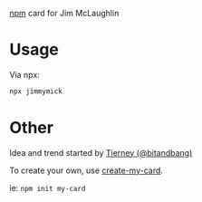 [npm] card for Jim McLaughlin

# Usage

Via npx:

```bash
npx jimmymick
```

# Other

Idea and trend started by [Tierney (@bitandbang)]

To create your own, use [create-my-card].

ie: `npm init my-card`

[npm]: https://www.npmjs.com/
[tierney (@bitandbang)]: https://www.npmjs.com/package/bitandbang
[create-my-card]: https://www.npmjs.com/package/create-my-card

